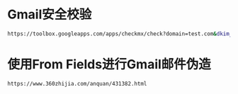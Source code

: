# Gmail安全校验

```bash
https://toolbox.googleapps.com/apps/checkmx/check?domain=test.com&dkim_selector=
```

# 使用From Fields进行Gmail邮件伪造
```bash
https://www.360zhijia.com/anquan/431382.html
```
